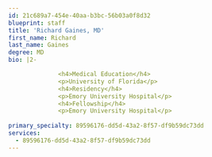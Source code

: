```yaml
---
id: 21c689a7-454e-40aa-b3bc-56b03a0f8d32
blueprint: staff
title: 'Richard Gaines, MD'
first_name: Richard
last_name: Gaines
degree: MD
bio: |2-

              <h4>Medical Education</h4>
              <p>University of Florida</p>
              <h4>Residency</h4>
              <p>Emory University Hospital</p>
              <h4>Fellowship</h4>
              <p>Emory University Hospital</p>
          
primary_specialty: 89596176-dd5d-43a2-8f57-df9b59dc73dd
services:
  - 89596176-dd5d-43a2-8f57-df9b59dc73dd
---
```

